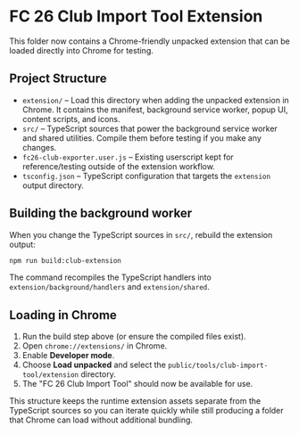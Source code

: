 # FC 26 Club Import Tool Extension

This folder now contains a Chrome-friendly unpacked extension that can be loaded directly into Chrome for testing.

## Project Structure

- `extension/` – Load this directory when adding the unpacked extension in Chrome. It contains the manifest, background service worker, popup UI, content scripts, and icons.
- `src/` – TypeScript sources that power the background service worker and shared utilities. Compile them before testing if you make any changes.
- `fc26-club-exporter.user.js` – Existing userscript kept for reference/testing outside of the extension workflow.
- `tsconfig.json` – TypeScript configuration that targets the `extension` output directory.

## Building the background worker

When you change the TypeScript sources in `src/`, rebuild the extension output:

```bash
npm run build:club-extension
```

The command recompiles the TypeScript handlers into `extension/background/handlers` and `extension/shared`.

## Loading in Chrome

1. Run the build step above (or ensure the compiled files exist).
2. Open `chrome://extensions/` in Chrome.
3. Enable **Developer mode**.
4. Choose **Load unpacked** and select the `public/tools/club-import-tool/extension` directory.
5. The "FC 26 Club Import Tool" should now be available for use.

This structure keeps the runtime extension assets separate from the TypeScript sources so you can iterate quickly while still producing a folder that Chrome can load without additional bundling.
